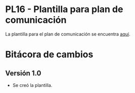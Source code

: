 # PL16 - Plantilla para plan de comunicación

La plantilla para el plan de comunicación se encuentra [aquí](https://docs.google.com/document/d/1xUNELhNh5GLmtP1Yc-Hpe1vKqYLWoW2B46EBego_jAA/edit#heading=h.7h46sxtb142z).

# Bitácora de cambios

## Versión 1.0

- Se creó la plantilla.
